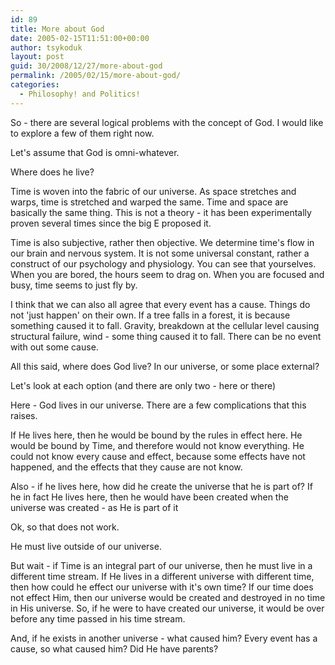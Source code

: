 ```yaml
---
id: 89
title: More about God
date: 2005-02-15T11:51:00+00:00
author: tsykoduk
layout: post
guid: 30/2008/12/27/more-about-god
permalink: /2005/02/15/more-about-god/
categories:
  - Philosophy! and Politics!
---
```

So - there are several logical problems with the concept of God. I would like to explore a few of them right now.

Let's assume that God is omni-whatever.

Where does he live?

Time is woven into the fabric of our universe. As space stretches and warps, time is stretched and warped the same.  Time and space are basically the same thing. This is not a theory - it has been experimentally proven several times since the big E proposed it.

Time is also subjective, rather then objective. We determine time's flow in our brain and nervous system. It is not some universal constant, rather a construct of our psychology and physiology.  You can see that yourselves. When you are bored, the hours seem to drag on. When you are focused and busy, time seems to just fly by.

I think that we can also all agree that every event has a cause. Things do not 'just happen' on their own. If a tree falls in a forest, it is because something caused it to fall. Gravity, breakdown at the cellular level causing structural failure, wind - some thing caused it to fall. There can be no event with out some cause.

All this said, where does God live? In our universe, or some place external?

Let's look at each option (and there are only two - here or there)

Here - God lives in our universe. There are a few complications that this raises.

If He lives here, then he would be bound by the rules in effect here. He would be bound by Time, and therefore would not know everything. He could not know every cause and effect, because some effects have not happened, and the effects that they cause are not know.

Also - if he lives here, how did he create the universe that he is part of? If he in fact He lives here, then he would have been created when the universe was created - as He is part of it

Ok, so that does not work.

He must live outside of our universe.

But wait - if Time is an integral part of our universe, then he must live in a different time stream. If He lives in a different universe with different time, then how could he effect our universe with it's own time? If our time does not effect Him, then our universe would be created and destroyed in no time in His universe. So, if he were to have created our universe, it would be over before any time passed in his time stream.

And, if he exists in another universe - what caused him? Every event has a cause, so what caused him? Did He have parents?

